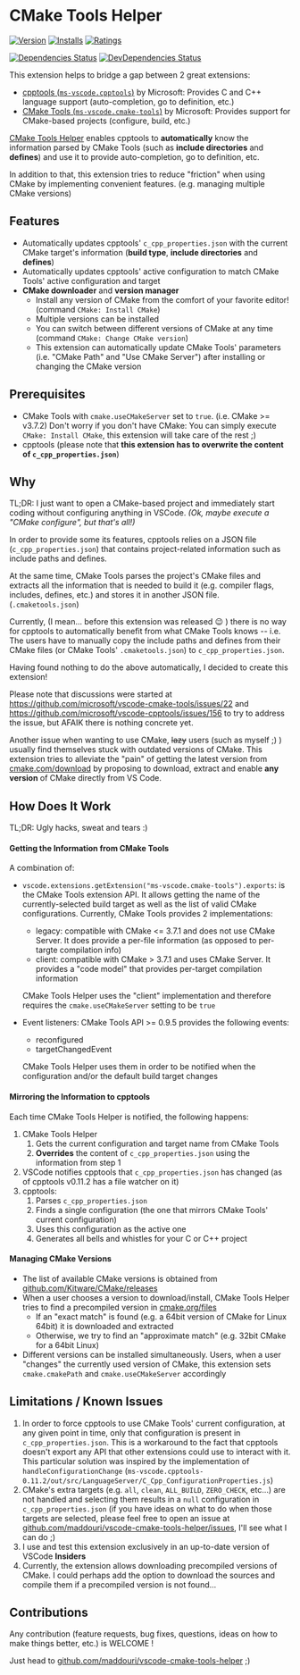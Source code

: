 # CMake Tools Helper

[![Version](https://vsmarketplacebadge.apphb.com/version/maddouri.cmake-tools-helper.svg?style=flat-square)](https://marketplace.visualstudio.com/items?itemName=maddouri.cmake-tools-helper) [![Installs](https://vsmarketplacebadge.apphb.com/installs/maddouri.cmake-tools-helper.svg?style=flat-square)](https://marketplace.visualstudio.com/items?itemName=maddouri.cmake-tools-helper) [![Ratings](https://vsmarketplacebadge.apphb.com/rating/maddouri.cmake-tools-helper.svg?style=flat-square)](https://marketplace.visualstudio.com/items?itemName=maddouri.cmake-tools-helper)

[![Dependencies Status](https://david-dm.org/maddouri/vscode-cmake-tools-helper/status.svg?style=flat-square)](https://david-dm.org/maddouri/vscode-cmake-tools-helper) [![DevDependencies Status](https://david-dm.org/maddouri/vscode-cmake-tools-helper/dev-status.svg?style=flat-square)](https://david-dm.org/maddouri/vscode-cmake-tools-helper?type=dev)


This extension helps to bridge a gap between 2 great extensions:

* [cpptools (`ms-vscode.cpptools`)](https://marketplace.visualstudio.com/items?itemName=ms-vscode.cpptools) by Microsoft: Provides C and C++ language support (auto-completion, go to definition, etc.)
* [CMake Tools (`ms-vscode.cmake-tools`)](https://marketplace.visualstudio.com/items?itemName=ms-vscode.cmake-tools) by Microsoft: Provides support for CMake-based projects (configure, build, etc.)

[CMake Tools Helper](https://marketplace.visualstudio.com/items?itemName=maddouri.cmake-tools-helper) enables cpptools to **automatically** know the information parsed by CMake Tools (such as **include directories** and **defines**) and use it to provide auto-completion, go to definition, etc.

In addition to that, this extension tries to reduce "friction" when using CMake by implementing convenient features. (e.g. managing multiple CMake versions)

## Features

* Automatically updates cpptools' `c_cpp_properties.json` with the current CMake target's information (**build type**, **include directories** and **defines**)
* Automatically updates cpptools' active configuration to match CMake Tools' active configuration and target
* **CMake downloader** and **version manager**
    * Install any version of CMake from the comfort of your favorite editor! (command `CMake: Install CMake`)
    * Multiple versions can be installed
    * You can switch between different versions of CMake at any time (command `CMake: Change CMake version`)
    * This extension can automatically update CMake Tools' parameters (i.e. "CMake Path" and "Use CMake Server") after installing or changing the CMake version

## Prerequisites

* CMake Tools with `cmake.useCMakeServer` set to `true`. (i.e. CMake >= v3.7.2) Don't worry if you don't have CMake: You can simply execute `CMake: Install CMake`, this extension will take care of the rest ;)
* cpptools (please note that **this extension has to overwrite the content of `c_cpp_properties.json`**)

## Why

TL;DR: I just want to open a CMake-based project and immediately start coding without configuring anything in VSCode. _(Ok, maybe execute a "CMake configure", but that's all!)_

In order to provide some its features, cpptools relies on a JSON file (`c_cpp_properties.json`) that contains project-related information such as include paths and defines.

At the same time, CMake Tools parses the project's CMake files and extracts all the information that is needed to build it (e.g. compiler flags, includes, defines, etc.) and stores it in another JSON file. (`.cmaketools.json`)

Currently, (I mean... before this extension was released :wink: ) there is no way for cpptools to automatically benefit from what CMake Tools knows -- i.e. The users have to manually copy the include paths and defines from their CMake files (or CMake Tools' `.cmaketools.json`) to `c_cpp_properties.json`.

Having found nothing to do the above automatically, I decided to create this extension!

Please note that discussions were started at https://github.com/microsoft/vscode-cmake-tools/issues/22 and https://github.com/microsoft/vscode-cpptools/issues/156 to try to address the issue, but AFAIK there is nothing concrete yet.

Another issue when wanting to use CMake, ~~lazy~~ users (such as myself ;) ) usually find themselves stuck with outdated versions of CMake. This extension tries to alleviate the "pain" of getting the latest version from [cmake.com/download](https://cmake.org/download/) by proposing to download, extract and enable **any version** of CMake directly from VS Code.


## How Does It Work

TL;DR: Ugly hacks, sweat and tears :)

#### Getting the Information from CMake Tools

A combination of:

* `vscode.extensions.getExtension("ms-vscode.cmake-tools").exports`: is the CMake Tools extension API. It allows getting the name of the currently-selected build target as well as the list of valid CMake configurations. Currently, CMake Tools provides 2 implementations:
    * legacy: compatible with CMake <= 3.7.1 and does not use CMake Server. It does provide a per-file information (as opposed to per-targte compilation info)
    * client: compatible with CMake > 3.7.1 and uses CMake Server. It provides a "code model" that provides per-target compilation information

  CMake Tools Helper uses the "client" implementation and therefore requires the `cmake.useCMakeServer` setting to be `true`
* Event listeners: CMake Tools API >= 0.9.5 provides the following events:
    * reconfigured
    * targetChangedEvent

    CMake Tools Helper uses them in order to be notified when the configuration and/or the default build target changes

#### Mirroring the Information to cpptools

Each time CMake Tools Helper is notified, the following happens:

1. CMake Tools Helper
    1. Gets the current configuration and target name from CMake Tools
    2. **Overrides** the content of `c_cpp_properties.json` using the information from step 1
1. VSCode notifies cpptools that `c_cpp_properties.json` has changed (as of cpptools v0.11.2 has a file watcher on it)
1. cpptools:
    1. Parses `c_cpp_properties.json`
    1. Finds a single configuration (the one that mirrors CMake Tools' current configuration)
    1. Uses this configuration as the active one
    1. Generates all bells and whistles for your C or C++ project

#### Managing CMake Versions

* The list of available CMake versions is obtained from [github.com/Kitware/CMake/releases](https://github.com/Kitware/CMake/releases)
* When a user chooses a version to download/install, CMake Tools Helper tries to find a precompiled version in [cmake.org/files](https://cmake.org/files/)
    * If an "exact match" is found (e.g. a 64bit version of CMake for Linux 64bit) it is downloaded and extracted
    * Otherwise, we try to find an "approximate match" (e.g. 32bit CMake for a 64bit Linux)
* Different versions can be installed simultaneously. Users, when a user "changes" the currently used version of CMake, this extension sets `cmake.cmakePath` and `cmake.useCMakeServer` accordingly

## Limitations / Known Issues

1. In order to force cpptools to use CMake Tools' current configuration, at any given point in time, only that configuration is present in `c_cpp_properties.json`. This is a workaround to the fact that cpptools doesn't export any API that other extensions could use to interact with it. This particular solution was inspired by the implementation of `handleConfigurationChange` (`ms-vscode.cpptools-0.11.2/out/src/LanguageServer/C_Cpp_ConfigurationProperties.js`)
1. CMake's extra targets (e.g. `all`, `clean`, `ALL_BUILD`, `ZERO_CHECK`, etc...) are not handled and selecting them results in a `null` configuration in `c_cpp_properties.json` (if you have ideas on what to do when those targets are selected, please feel free to open an issue at [github.com/maddouri/vscode-cmake-tools-helper/issues](https://github.com/maddouri/vscode-cmake-tools-helper/issues), I'll see what I can do ;)
1. I use and test this extension exclusively in an up-to-date version of VSCode **Insiders**
1. Currently, the extension allows downloading precompiled versions of CMake. I could perhaps add the option to download the sources and compile them if a precompiled version is not found...

## Contributions

Any contribution (feature requests, bug fixes, questions, ideas on how to make things better, etc.) is WELCOME !

Just head to [github.com/maddouri/vscode-cmake-tools-helper](https://github.com/maddouri/vscode-cmake-tools-helper/issues) ;)
